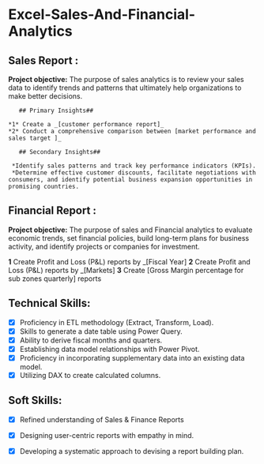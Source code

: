 # Excel-Sales-And-Financial-Analytics

## Sales Report :

**Project objective:**
The purpose of sales analytics is to review your sales data to identify trends and patterns that ultimately help organizations to  make better decisions.
     
       ## Primary Insights##
       
    *1* Create a _[customer performance report]_
    *2* Conduct a comprehensive comparison between [market performance and sales target ]_
    
       ## Secondary Insights##
       
     *Identify sales patterns and track key performance indicators (KPIs).
     *Determine effective customer discounts, facilitate negotiations with consumers, and identify potential business expansion opportunities in promising countries.
     
## Financial Report :
**Project objective:**
The purpose of sales and Financial analytics to evaluate economic trends, set financial policies, build long-term plans for business activity, and identify projects or companies for investment.

**1** Create Profit and Loss (P&L) reports by _[Fiscal Year]
**2** Create Profit and Loss (P&L) reports by _[Markets]
**3** Create [Gross Margin percentage for sub zones quarterly] reports


## Technical Skills:
- [x]	Proficiency in ETL methodology (Extract, Transform, Load).
- [x]	Skills to generate a date table using Power Query.
- [x]	Ability to derive fiscal months and quarters.
- [x]	Establishing data model relationships with Power Pivot.
- [x]	Proficiency in incorporating supplementary data into an existing data model.
- [x]	Utilizing DAX to create calculated columns.

## Soft Skills:
- [x]	Refined understanding of Sales & Finance Reports
- [x]	Designing user-centric reports with empathy in mind.

- [x]	Developing a systematic approach to devising a report building plan.
